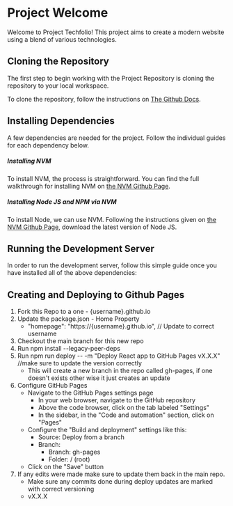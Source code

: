 # Project Welcome

Welcome to Project Techfolio! This project aims to create a modern website using a blend of various technologies.

## Cloning the Repository

The first step to begin working with the Project Repository is cloning the repository to your local workspace.

To clone the repository, follow the instructions on [The Github Docs](https://docs.github.com/en/repositories/creating-and-managing-repositories/cloning-a-repository "The Github Docs - Cloning a Repo").

## Installing Dependencies

A few dependencies are needed for the project. Follow the individual guides for each dependency below.

##### Installing NVM

To install NVM, the process is straightforward. You can find the full walkthrough for installing NVM on [the NVM Github Page](https://github.com/nvm-sh/nvm?tab=readme-ov-file#installing-and-updating "NVM Github Page").

##### Installing Node JS and NPM via NVM

To install Node, we can use NVM. Following the instructions given on [the NVM Github Page](https://github.com/nvm-sh/nvm?tab=readme-ov-file#usage "NVM Github Page"), download the latest version of Node JS.

## Running the Development Server

In order to run the development server, follow this simple guide once you have installed all of the above dependencies:

## Creating and Deploying to Github Pages

1. Fork this Repo to a one - {username}.github.io
2. Update the package.json - Home Property
   - "homepage": "https://{username}.github.io", // Update to correct username
3. Checkout the main branch for this new repo
4. Run npm install --legacy-peer-deps
5. Run npm run deploy -- -m "Deploy React app to GitHub Pages vX.X.X" //make sure to update the version correctly
   - This will create a new branch in the repo called gh-pages, if one doesn't exists other wise it just creates an update
6. Configure GitHub Pages
   - Navigate to the GitHub Pages settings page
     - In your web browser, navigate to the GitHub repository
     - Above the code browser, click on the tab labeled "Settings"
     - In the sidebar, in the "Code and automation" section, click on "Pages"
   - Configure the "Build and deployment" settings like this:
     - Source: Deploy from a branch
     - Branch:
       - Branch: gh-pages
       - Folder: / (root)
   - Click on the "Save" button
7. If any edits were made make sure to update them back in the main repo.
   - Make sure any commits done during deploy updates are marked with correct versioning
   - vX.X.X
